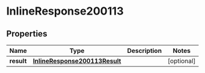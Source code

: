 # InlineResponse200113

## Properties
Name | Type | Description | Notes
------------ | ------------- | ------------- | -------------
**result** | [**InlineResponse200113Result**](InlineResponse200113Result.md) |  |  [optional]
